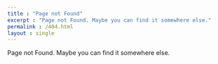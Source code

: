 ```yaml
---
title : "Page not Found"
excerpt : "Page not Found. Maybe you can find it somewhere else."
permalink : /404.html
layout : single
---
```


Page not Found. Maybe you can find it somewhere else.

<script>
    var GOOG_FIXUAL_LANG = 'en';
    var GOOD_FIXUAL_SITE = 'https://synoti21.github.io'
</script>
<script src="https://linkhelp.clients.google.com/tbproxy/lh/wm/fixurl.js">
</script>